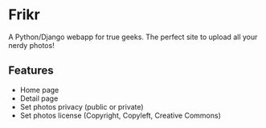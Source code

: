 # Frikr

A Python/Django webapp for true geeks. The perfect site to upload all your nerdy photos!

## Features

- Home page
- Detail page
- Set photos privacy (public or private)
- Set photos license (Copyright, Copyleft, Creative Commons)